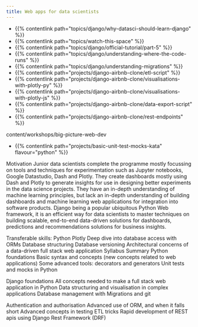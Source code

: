 ```yaml
---
title: Web apps for data scientists
---
```


- {{% contentlink path="topics/django/why-datasci-should-learn-django" %}}
- {{% contentlink path="topics/watch-this-space" %}}
- {{% contentlink path="topics/django/official-tutorial/part-5" %}}
- {{% contentlink path="topics/django/understanding-where-the-code-runs" %}}
- {{% contentlink path="topics/django/understanding-migrations" %}}
- {{% contentlink path="projects/django-airbnb-clone/etl-script" %}}
- {{% contentlink path="projects/django-airbnb-clone/visualisations-with-plotly-py" %}}
- {{% contentlink path="projects/django-airbnb-clone/visualisations-with-plotly-js" %}}
- {{% contentlink path="projects/django-airbnb-clone/data-export-script" %}}
- {{% contentlink path="projects/django-airbnb-clone/rest-endpoints" %}}

content/workshops/big-picture-web-dev

- {{% contentlink path="projects/basic-unit-test-mocks-kata" flavour="python" %}}

Motivation
Junior data scientists complete the programme mostly focussing on tools and techniques for experimentation such as Jupyter notebooks, Google Datastudio, Dash and Plotly. They create dashboards mostly using Dash and Plotly to generate insights for use in designing better experiments in the data science projects. They have an in-depth understanding of machine learning principles, but lack an in-depth understanding of building dashboards and machine learning web applications for integration into software products. Django being a popular ubiquitous Python Web framework, it is an efficient way for data scientists to master techniques on building scalable, end-to-end data-driven solutions for dashboards, predictions and recommendations solutions for business insights.

Transferable skills:
Python
Plotly
Deep dive into database access with ORMs
Database structuring
Database versioning
Architectural concerns of a data-driven full stack web application
Syllabus Summary
Python foundations
Basic syntax and concepts (new concepts related to web applications)
Some advanced tools: decorators and generators
Unit tests and mocks in Python

Django foundations
All concepts needed to make a full stack web application in Python
Data structuring and visualisation in complex applications
Database management with Migrations and git

Authentication and authorisation
Advanced use of ORM, and when it falls short
Advanced concepts in testing
ETL tricks
Rapid development of REST apis using Django Rest Framework (DRF)
